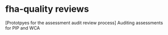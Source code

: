 # fha-quality reviews
[Prototpyes for the assessment audit review process]
Auditing assessments for PIP and WCA 

